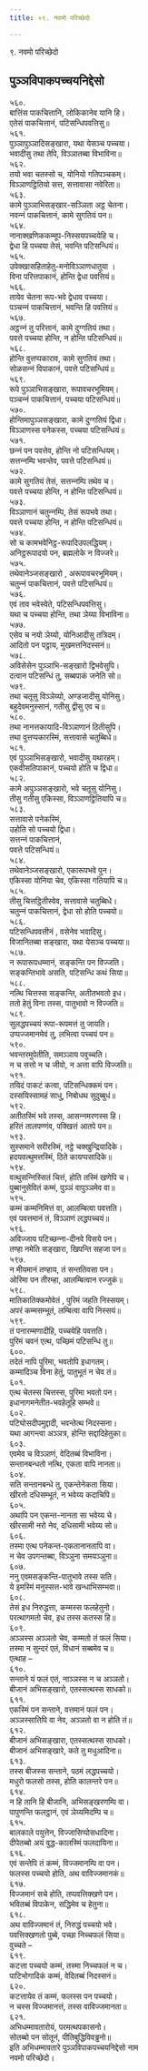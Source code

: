 ```yaml
---
title: ०९. नवमो परिच्छेदो

---
```

९. नवमो परिच्छेदो  


## पुञ्‍ञविपाकपच्‍चयनिद्देसो

५६०.  
बात्तिंस पाकचित्तानि, लोकिकानेव यानि हि।  
एतेसं पाकचित्तानं, पटिसन्धिपवत्तिसु॥  
५६१.  
पुञ्‍ञापुञ्‍ञादिसङ्खारा, यथा येसञ्‍च पच्‍चया।  
भवादीसु तथा तेपि, विञ्‍ञातब्बा विभाविना॥  
५६२.  
तयो भवा चतस्सो च, योनियो गतिपञ्‍चकम्।  
विञ्‍ञाणट्ठितियो सत्त, सत्तावासा नवेरिता॥  
५६३.  
कामे पुञ्‍ञाभिसङ्खार-सञ्‍ञिता अट्ठ चेतना।  
नवन्‍नं पाकचित्तानं, कामे सुगतियं पन॥  
५६४.  
नानाक्खणिककम्मूप-निस्सयपच्‍चयेहि च।  
द्वेधा हि पच्‍चया तेसं, भवन्ति पटिसन्धियं॥  
५६५.  
उपेक्खासहिताहेतु-मनोविञ्‍ञाणधातुया ।  
विना परित्तपाकानं, होन्ति द्वेधा पवत्तियं॥  
५६६.  
तायेव चेतना रूप-भवे द्वेधाव पच्‍चया।  
पञ्‍चन्‍नं पाकचित्तानं, भवन्ति हि पवत्तियं॥  
५६७.  
अट्ठन्‍नं तु परित्तानं, कामे दुग्गतियं तथा।  
पवत्ते पच्‍चया होन्ति, न होन्ति पटिसन्धियं॥  
५६८.  
होन्ति वुत्तप्पकाराव, कामे सुगतियं तथा।  
सोळसन्‍नं विपाकानं, पवत्ते पटिसन्धियं॥  
५६९.  
रूपे पुञ्‍ञाभिसङ्खारा, रूपावचरभूमियम्।  
पञ्‍चन्‍नं पाकचित्तानं, पच्‍चया पटिसन्धियं॥  
५७०.  
होन्तिमापुञ्‍ञसङ्खारा, कामे दुग्गतियं द्विधा।  
विञ्‍ञाणस्स पनेकस्स, पच्‍चया पटिसन्धियं॥  
५७१.  
छन्‍नं पन पवत्तेव, होन्ति नो पटिसन्धियम्।  
सत्तन्‍नम्पि भवन्तेव, पवत्ते पटिसन्धियं॥  
५७२.  
कामे सुगतियं तेसं, सत्तन्‍नम्पि तथेव च।  
पवत्ते पच्‍चया होन्ति, न होन्ति पटिसन्धियं॥  
५७३.  
विञ्‍ञाणानं चतुन्‍नम्पि, तेसं रूपभवे तथा।  
पवत्ते पच्‍चया होन्ति, न होन्ति पटिसन्धियं॥  
५७४.  
सो च कामभवेनिट्ठ-रूपादिउपलद्धियम्।  
अनिट्ठरूपादयो पन, ब्रह्मलोके न विज्‍जरे॥  
५७५.  
तथेवानेञ्‍जसङ्खारो , अरूपावचरभूमियम्।  
चतुन्‍नं पाकचित्तानं, पवत्ते पटिसन्धियं॥  
५७६.  
एवं ताव भवेस्वेते, पटिसन्धिपवत्तिसु।  
यथा च पच्‍चया होन्ति, तथा ञेय्या विभाविना॥  
५७७.  
एसेव च नयो ञेय्यो, योनिआदीसु तत्रिदम्।  
आदितो पन पट्ठाय, मुखमत्तनिदस्सनं॥  
५७८.  
अविसेसेन पुञ्‍ञाभि-सङ्खारो द्विभवेसुपि।  
दत्वान पटिसन्धिं तु, सब्बपाकं जनेति सो॥  
५७९.  
तथा चतूसु विञ्‍ञेय्यो, अण्डजादीसु योनिसु।  
बहुदेवमनुस्सानं, गतीसु द्वीसु एव च॥  
५८०.  
तथा नानत्तकायादि-विञ्‍ञाणानं ठितीसुपि।  
तथा वुत्तप्पकारस्मिं, सत्तावासे चतुब्बिधे॥  
५८१.  
एवं पुञ्‍ञाभिसङ्खारो, भवादीसु यथारहम्।  
एकवीसतिपाकानं, पच्‍चयो होति च द्विधा॥  
५८२.  
कामे अपुञ्‍ञसङ्खारो, भवे चतूसु योनिसु।  
तीसु गतीसु एकिस्सा, विञ्‍ञाणट्ठितियापि च॥  
५८३.  
सत्तावासे पनेकस्मिं,  
उहोति सो पच्‍चयो द्विधा।  
सत्तन्‍नं पाकचित्तानं,  
पवत्ते पटिसन्धियं॥  
५८४.  
तथेवानेञ्‍जसङ्खारो, एकारूपभवे पुन।  
एकिस्सा योनिया चेव, एकिस्सा गतियापि च॥  
५८५.  
तीसु चित्तट्ठितीस्वेव, सत्तावासे चतुब्बिधे।  
चतुन्‍नं पाकचित्तानं, द्वेधा सो होति पच्‍चयो॥  
५८६.  
पटिसन्धिपवत्तीनं , वसेनेव भवादिसु।  
विजानितब्बा सङ्खारा, यथा येसञ्‍च पच्‍चया॥  
५८७.  
न रूपारूपधम्मानं, सङ्कन्ति पन विज्‍जति।  
सङ्कन्तिभावे असति, पटिसन्धि कथं सिया॥  
५८८.  
नत्थि चित्तस्स सङ्कन्ति, अतीतभवतो इध।  
ततो हेतुं विना तस्स, पातुभावो न विज्‍जति॥  
५८९.  
सुलद्धपच्‍चयं रूपा-रूपमत्तं तु जायति।  
उप्पज्‍जमानमेवं तु, लभित्वा पच्‍चयं पन॥  
५९०.  
भवन्तरमुपेतीति, समञ्‍ञाय पवुच्‍चति।  
न च सत्तो न च जीवो, न अत्ता वापि विज्‍जति॥  
५९१.  
तयिदं पाकटं कत्वा, पटिसन्धिक्‍कमं पन।  
दस्सयिस्सामहं साधु, निबोधथ सुदुब्बुधं॥  
५९२.  
अतीतस्मिं भवे तस्स, आसन्‍नमरणस्स हि।  
हरितं तालपण्णंव, पक्खित्तं आतपे पन॥  
५९३.  
सुस्समाने सरीरस्मिं, नट्ठे चक्खुन्द्रियादिके।  
हदयवत्थुमत्तस्मिं, ठिते कायप्पसादिके॥  
५९४.  
वत्थुसन्‍निस्सितं चित्तं, होति तस्मिं खणेपि च।  
पुब्बानुसेवितं कम्मं, पुञ्‍ञं वापुञ्‍ञमेव वा॥  
५९५.  
कम्मं कम्मनिमित्तं वा, आलम्बित्वा पवत्तति।  
एवं पवत्तमानं तं, विञ्‍ञाणं लद्धपच्‍चयं॥  
५९६.  
अविज्‍जाय पटिच्छन्‍ना-दीनवे विसये पन।  
तण्हा नमेति सङ्खारा, खिपन्ति सहजा पन॥  
५९७.  
न मीयमानं तण्हाय, तं सन्ततिवसा पन।  
ओरिमा पन तीरम्हा, आलम्बित्वान रज्‍जुकं॥  
५९८.  
मातिकातिक्‍कमोवेतं , पुरिमं जहति निस्सयम्।  
अपरं कम्मसम्भूतं, लम्बित्वा वापि निस्सयं॥  
५९९.  
तं पनारम्मणादीहि, पच्‍चयेहि पवत्तति।  
पुरिमं चवनं एत्थ, पच्छिमं पटिसन्धि तु॥  
६००.  
तदेतं नापि पुरिमा, भवतोपि इधागतम्।  
कम्मादिञ्‍च विना हेतुं, पातुभूतं न चेव तं॥  
६०१.  
एत्थ चेतस्स चित्तस्स, पुरिमा भवतो पन।  
इधानागमनेतीत-भवहेतूहि सम्भवे॥  
६०२.  
पटिघोसदीपमुद्दादी, भवन्तेत्थ निदस्सना।  
यथा आगन्त्वा अञ्‍ञत्र, होन्ति सद्दादिहेतुका॥  
६०३.  
एवमेव च विञ्‍ञाणं, वेदितब्बं विभाविना।  
सन्तानबन्धतो नत्थि, एकता वापि नानता॥  
६०४.  
सति सन्तानबन्धे तु, एकन्तेनेकता सिया।  
खीरतो दधिसम्भूतं, न भवेय्य कदाचिपि॥  
६०५.  
अथापि पन एकन्त-नानता सा भवेय्य चे।  
खीरसामी नरो नेव, दधिसामी भवेय्य सो॥  
६०६.  
तस्मा एत्थ पनेकन्त-एकतानानतापि वा।  
न चेव उपगन्तब्बा, विञ्‍ञुना समयञ्‍ञुना॥  
६०७.  
ननु एवमसङ्कन्ति-पातुभावे तस्स सति।  
ये इमस्मिं मनुस्सत्त-भावे खन्धाभिसम्भवा॥  
६०८.  
तेसं इध निरुद्धत्ता, कम्मस्स फलहेतुनो।  
परत्थागमतो चेव, इध तस्स कतस्स हि॥  
६०९.  
अञ्‍ञस्स अञ्‍ञतो चेव, कम्मतो तं फलं सिया।  
तस्मा न सुन्दरं एतं, विधानं सब्बमेव च॥  
एत्थाह –  
६१०.  
सन्ताने यं फलं एतं, नाञ्‍ञस्स न च अञ्‍ञतो।  
बीजानं अभिसङ्खारो, एतस्सत्थस्स साधको॥  
६११.  
एकस्मिं पन सन्ताने, वत्तमानं फलं पन।  
अञ्‍ञस्सातिपि वा नेव, अञ्‍ञतो वा न होति तं॥  
६१२.  
बीजानं अभिसङ्खारा, एतस्सत्थस्स साधको।  
बीजानं अभिसङ्खारे, कते तु मधुआदिना॥  
६१३.  
तस्स बीजस्स सन्ताने, पठमं लद्धपच्‍चयो।  
मधुरो फलसो तस्स, होति कालन्तरे पन॥  
६१४.  
न हि तानि हि बीजानि, अभिसङ्खरणम्पि वा।  
पापुणन्ति फलट्ठानं, एवं ञेय्यमिदम्पि च॥  
६१५.  
बालकाले पयुत्तेन, विज्‍जासिप्पोसधादिना।  
दीपेतब्बो अयं वुद्ध-कालस्मिं फलदायिना॥  
६१६.  
एवं सन्तेपि तं कम्मं, विज्‍जमानम्पि वा पन।  
फलस्स पच्‍चयो होति, अथ वाविज्‍जमानकं॥  
६१७.  
विज्‍जमानं सचे होति, तप्पवत्तिक्खणे पन।  
भवितब्बं विपाकेन, सद्धिमेव च हेतुना॥  
६१८.  
अथ वाविज्‍जमानं तं, निरुद्धं पच्‍चयो भवे।  
पवत्तिक्खणतो पुब्बे, पच्छा निच्‍चफलं सिया॥  
वुच्‍चते –  
६१९.  
कटत्ता पच्‍चयो कम्मं, तस्मा निच्‍चफलं न च।  
पाटिभोगादिकं कम्मं, वेदितब्बं निदस्सनं॥  
६२०.  
कटत्तायेव तं कम्मं, फलस्स पन पच्‍चयो।  
न चस्स विज्‍जमानत्तं, तस्स वाविज्‍जमानता॥  
६२१.  
अभिधम्मावतारोयं, परमत्थपकासनो।  
सोतब्बो पन सोतूनं, पीतिबुद्धिविवड्ढनो॥  
इति अभिधम्मावतारे पुञ्‍ञविपाकपच्‍चयनिद्देसो नाम  
नवमो परिच्छेदो।  